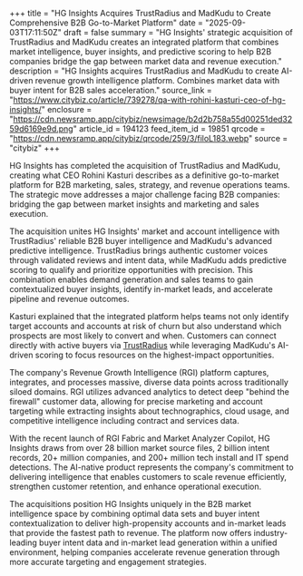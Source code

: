 +++
title = "HG Insights Acquires TrustRadius and MadKudu to Create Comprehensive B2B Go-to-Market Platform"
date = "2025-09-03T17:11:50Z"
draft = false
summary = "HG Insights' strategic acquisition of TrustRadius and MadKudu creates an integrated platform that combines market intelligence, buyer insights, and predictive scoring to help B2B companies bridge the gap between market data and revenue execution."
description = "HG Insights acquires TrustRadius and MadKudu to create AI-driven revenue growth intelligence platform. Combines market data with buyer intent for B2B sales acceleration."
source_link = "https://www.citybiz.co/article/739278/qa-with-rohini-kasturi-ceo-of-hg-insights/"
enclosure = "https://cdn.newsramp.app/citybiz/newsimage/b2d2b758a55d00251ded3259d6169e9d.png"
article_id = 194123
feed_item_id = 19851
qrcode = "https://cdn.newsramp.app/citybiz/qrcode/259/3/filoL183.webp"
source = "citybiz"
+++

<p>HG Insights has completed the acquisition of TrustRadius and MadKudu, creating what CEO Rohini Kasturi describes as a definitive go-to-market platform for B2B marketing, sales, strategy, and revenue operations teams. The strategic move addresses a major challenge facing B2B companies: bridging the gap between market insights and marketing and sales execution.</p><p>The acquisition unites HG Insights' market and account intelligence with TrustRadius' reliable B2B buyer intelligence and MadKudu's advanced predictive intelligence. TrustRadius brings authentic customer voices through validated reviews and intent data, while MadKudu adds predictive scoring to qualify and prioritize opportunities with precision. This combination enables demand generation and sales teams to gain contextualized buyer insights, identify in-market leads, and accelerate pipeline and revenue outcomes.</p><p>Kasturi explained that the integrated platform helps teams not only identify target accounts and accounts at risk of churn but also understand which prospects are most likely to convert and when. Customers can connect directly with active buyers via <a href="https://trustradius.com" rel="nofollow" target="_blank">TrustRadius</a> while leveraging MadKudu's AI-driven scoring to focus resources on the highest-impact opportunities.</p><p>The company's Revenue Growth Intelligence (RGI) platform captures, integrates, and processes massive, diverse data points across traditionally siloed domains. RGI utilizes advanced analytics to detect deep "behind the firewall" customer data, allowing for precise marketing and account targeting while extracting insights about technographics, cloud usage, and competitive intelligence including contract and services data.</p><p>With the recent launch of RGI Fabric and Market Analyzer Copilot, HG Insights draws from over 28 billion market source files, 2 billion intent records, 20+ million companies, and 200+ million tech install and IT spend detections. The AI-native product represents the company's commitment to delivering intelligence that enables customers to scale revenue efficiently, strengthen customer retention, and enhance operational execution.</p><p>The acquisitions position HG Insights uniquely in the B2B market intelligence space by combining optimal data sets and buyer intent contextualization to deliver high-propensity accounts and in-market leads that provide the fastest path to revenue. The platform now offers industry-leading buyer intent data and in-market lead generation within a unified environment, helping companies accelerate revenue generation through more accurate targeting and engagement strategies.</p>